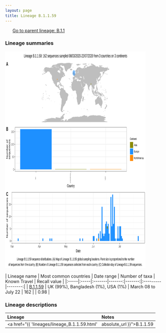 ```yaml
---
layout: page
title: Lineage B.1.1.59
---
```




<p>
<ul class="actions small">
	 <a href="{{ 'lineages/lineage_B.1.1.html' | absolute_url }}" class="button special fit">Go to parent lineage: B.1.1</a>
</ul>
</p>
<h3> Lineage summaries</h3>

<img src="../assets/images/B.1.1.59.svg" alt="B.1.1.59 lineage summary figure" width="90%" height="700px" />


| Lineage name | Most common countries | Date range | Number of taxa | Known Travel | Recall value |
|:-----|:-----|:-------|-------:|-------:|:---------|--------:|
| <a href="{{ 'lineages/lineage_B.1.1.59.html' | absolute_url }}">B.1.1.59</a> | UK (99%), Bangladesh (1%), USA (1%) | March 08 to July 22 | 162 |  | 0.98 |

<h3>Lineage descriptions</h3>

| Lineage | Notes |
|:-----|:-----|
| <a href="{{ 'lineages/lineage_B.1.1.59.html' | absolute_url }}">B.1.1.59</a> | Wales lineage |


